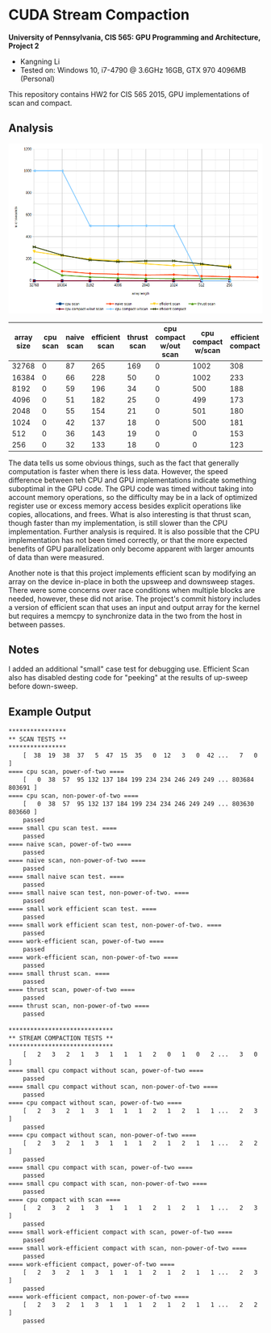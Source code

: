 CUDA Stream Compaction
======================

**University of Pennsylvania, CIS 565: GPU Programming and Architecture, Project 2**

* Kangning Li
* Tested on: Windows 10, i7-4790 @ 3.6GHz 16GB, GTX 970 4096MB (Personal)

This repository contains HW2 for CIS 565 2015, GPU implementations of scan and compact.

## Analysis

![](images/graph.png)

|array size | cpu scan | naive scan | efficient scan | thrust scan| cpu compact w/out scan| cpu compact w/scan | efficient compact
|-----------|----------|------------|----------------|------------|-----------------------|--------------------|-------------------
|32768      | 0        | 87         | 265            |   169      |   0                   | 1002               | 308
|16384      | 0        | 66         | 228            |   50       |   0                   | 1002               | 233
|8192       | 0        | 59         | 196            |   34       |   0                   | 500                | 188
|4096       | 0        | 51         | 182            |   25       |   0                   | 499                | 173
|2048       | 0        | 55         | 154            |   21       |   0                   | 501                | 180
|1024       | 0        | 42         | 137            |   18       |   0                   | 500                | 181
|512        | 0        | 36         | 143            |   19       |   0                   | 0                  | 153
|256        | 0        | 32         | 133            |   18       |   0                   | 0                  | 123

The data tells us some obvious things, such as the fact that generally computation is faster when there is less data. However, the speed difference between teh CPU and GPU implementations indicate something suboptimal in the GPU code. The GPU code was timed without taking into account memory operations, so the difficulty may be in a lack of optimized register use or excess memory access besides explicit operations like copies, allocations, and frees. What is also interesting is that thrust scan, though faster than my implementation, is still slower than the CPU implementation.
Further analysis is required. It is also possible that the CPU implementation has not been timed correctly, or that the more expected benefits of GPU parallelization only become apparent with larger amounts of data than were measured.

Another note is that this project implements efficient scan by modifying an array on the device in-place in both the upsweep and downsweep stages.
There were some concerns over race conditions when multiple blocks are needed, however, these did not arise. The project's commit history includes a version of efficient scan that uses an input and output array for the kernel but requires a memcpy to synchronize data in the two from the host in between passes.

## Notes
I added an additional "small" case test for debugging use.
Efficient Scan also has disabled desting code for "peeking" at the results of up-sweep before down-sweep.

## Example Output

```
****************
** SCAN TESTS **
****************
    [  38  19  38  37   5  47  15  35   0  12   3   0  42 ...   7   0 ]
==== cpu scan, power-of-two ====
    [   0  38  57  95 132 137 184 199 234 234 246 249 249 ... 803684 803691 ]
==== cpu scan, non-power-of-two ====
    [   0  38  57  95 132 137 184 199 234 234 246 249 249 ... 803630 803660 ]
    passed
==== small cpu scan test. ====
    passed
==== naive scan, power-of-two ====
    passed
==== naive scan, non-power-of-two ====
    passed
==== small naive scan test. ====
    passed
==== small naive scan test, non-power-of-two. ====
    passed
==== small work efficient scan test. ====
    passed
==== small work efficient scan test, non-power-of-two. ====
    passed
==== work-efficient scan, power-of-two ====
    passed
==== work-efficient scan, non-power-of-two ====
    passed
==== small thrust scan. ====
    passed
==== thrust scan, power-of-two ====
    passed
==== thrust scan, non-power-of-two ====
    passed

*****************************
** STREAM COMPACTION TESTS **
*****************************
    [   2   3   2   1   3   1   1   1   2   0   1   0   2 ...   3   0 ]
==== small cpu compact without scan, power-of-two ====
    passed
==== small cpu compact without scan, non-power-of-two ====
    passed
==== cpu compact without scan, power-of-two ====
    [   2   3   2   1   3   1   1   1   2   1   2   1   1 ...   2   3 ]
    passed
==== cpu compact without scan, non-power-of-two ====
    [   2   3   2   1   3   1   1   1   2   1   2   1   1 ...   2   2 ]
    passed
==== small cpu compact with scan, power-of-two ====
    passed
==== small cpu compact with scan, non-power-of-two ====
    passed
==== cpu compact with scan ====
    [   2   3   2   1   3   1   1   1   2   1   2   1   1 ...   2   3 ]
    passed
==== small work-efficient compact with scan, power-of-two ====
    passed
==== small work-efficient compact with scan, non-power-of-two ====
    passed
==== work-efficient compact, power-of-two ====
    [   2   3   2   1   3   1   1   1   2   1   2   1   1 ...   2   3 ]
    passed
==== work-efficient compact, non-power-of-two ====
    [   2   3   2   1   3   1   1   1   2   1   2   1   1 ...   2   2 ]
    passed

```
